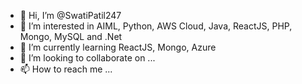 - 👋 Hi, I’m @SwatiPatil247
- 👀 I’m interested in AIML, Python, AWS Cloud, Java, ReactJS, PHP, Mongo, MySQL and .Net
- 🌱 I’m currently learning ReactJS, Mongo, Azure
- 💞️ I’m looking to collaborate on ...
- 📫 How to reach me ...

<!---
SwatiPatil247/SwatiPatil247 is a ✨ special ✨ repository because its `README.md` (this file) appears on your GitHub profile.
You can click the Preview link to take a look at your changes.
--->
